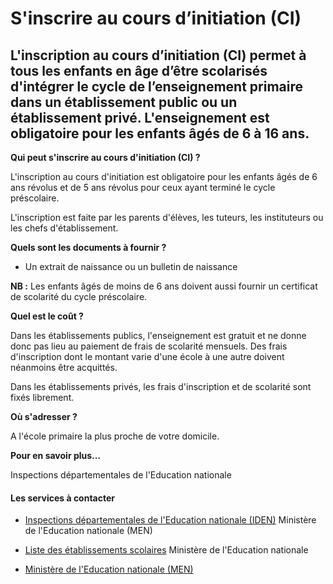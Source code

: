 # S'inscrire au cours d’initiation (CI)

L'inscription au cours d’initiation (CI) permet à tous les enfants en âge d’être scolarisés d'intégrer le cycle de l’enseignement primaire dans un établissement public ou un établissement privé. L'enseignement est obligatoire pour les enfants âgés de 6 à 16 ans.
----------------------------------------------------------------------------------------------------------------------------------------------------------------------------------------------------------------------------------------------------------------------

**Qui peut s'inscrire au cours d'initiation (CI) ?**

L'inscription au cours d'initiation est obligatoire pour les enfants âgés de 6 ans révolus et de 5 ans révolus pour ceux ayant terminé le cycle préscolaire.  

L'inscription est faite par les parents d'élèves, les tuteurs, les instituteurs ou les chefs d'établissement.

**Quels sont les documents à fournir ?**

*   Un extrait de naissance ou un bulletin de naissance

**NB :** Les enfants âgés de moins de 6 ans doivent aussi fournir un certificat de scolarité du cycle préscolaire.  

**Quel est le coût ?**

Dans les établissements publics, l'enseignement est gratuit et ne donne donc pas lieu au paiement de frais de scolarité mensuels. Des frais d'inscription dont le montant varie d'une école à une autre doivent néanmoins être acquittés.  

Dans les établissements privés, les frais d'inscription et de scolarité sont fixés librement.  

**Où s'adresser ?**

A l'école primaire la plus proche de votre domicile.  
  
**Pour en savoir plus...**  
  
Inspections départementales de l'Education nationale

#### Les services à contacter

*   [Inspections départementales de l'Education nationale (IDEN)](../../../services/inspections-departementales-de-leducation-nationale-iden.md) Ministère de l'Education nationale (MEN)  
    
*   [Liste des établissements scolaires](../../../services/liste-des-etablissements-scolaires.md) Ministère de l'Education nationale  
    
*   [Ministère de l'Education nationale (MEN)](../../../services/ministere-de-leducation-nationale-men.md)